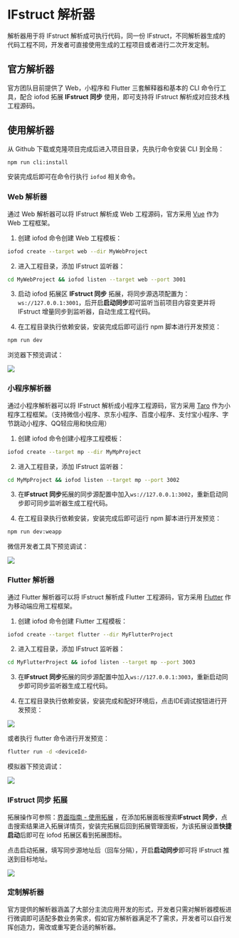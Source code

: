 # IFstruct 解析器

解析器用于将 IFstruct 解析成可执行代码，同一份 IFstruct，不同解析器生成的代码工程不同，开发者可直接使用生成的工程项目或者进行二次开发定制。

## 官方解析器

官方团队目前提供了 Web，小程序和 Flutter 三套解释器和基本的 CLI 命令行工具，配合 iofod 拓展 **IFstruct 同步** 使用，即可支持将 IFstruct 解析成对应技术栈工程源码。

## 使用解析器

从 Github 下载或克隆项目完成后进入项目目录，先执行命令安装 CLI 到全局：

```bash
npm run cli:install
```

安装完成后即可在命令行执行 `iofod` 相关命令。

### Web 解析器

通过 Web 解析器可以将 IFstruct 解析成 Web 工程源码，官方采用 [Vue](https://vuejs.org/) 作为 Web 工程框架。

1. 创建 iofod 命令创建 Web 工程模板：

```bash
iofod create --target web --dir MyWebProject
```

2. 进入工程目录，添加 IFstruct 监听器：

```bash
cd MyWebProject && iofod listen --target web --port 3001
```

3. 启动 iofod 拓展区 **IFstruct 同步** 拓展，将同步源选项配置为：`ws://127.0.0.1:3001`，后开启**启动同步**即可监听当前项目内容变更并将 IFstruct 增量同步到监听器，自动生成工程代码。

4. 在工程目录执行依赖安装，安装完成后即可运行 npm 脚本进行开发预览：

```bash
npm run dev
```

浏览器下预览调试：

![](https://doc.iofod.com/public/zh-cn/cn-605-3.jpg)

### 小程序解析器

通过小程序解析器可以将 IFstruct 解析成小程序工程源码，官方采用 [Taro](https://taro.jd.com/) 作为小程序工程框架。（支持微信小程序、京东小程序、百度小程序、支付宝小程序、字节跳动小程序、QQ轻应用和快应用）


1. 创建 iofod 命令创建小程序工程模板：

```bash
iofod create --target mp --dir MyMpProject
```

2. 进入工程目录，添加 IFstruct 监听器：

```bash
cd MyMpProject && iofod listen --target mp --port 3002
```

3. 在**IFstruct 同步**拓展的同步源配置中加入`ws://127.0.0.1:3002`，重新启动同步即可同步监听器生成工程代码。

4. 在工程目录执行依赖安装，安装完成后即可运行 npm 脚本进行开发预览：

```bash
npm run dev:weapp
```

微信开发者工具下预览调试：

![](https://doc.iofod.com/public/zh-cn/cn-605-2.jpg)

### Flutter 解析器

通过 Flutter 解析器可以将 IFstruct 解析成 Flutter 工程源码，官方采用 [Flutter](https://flutter.dev/) 作为移动端应用工程框架。

1. 创建 iofod 命令创建 Flutter 工程模板：

```bash
iofod create --target flutter --dir MyFlutterProject
```

2. 进入工程目录，添加 IFstruct 监听器：

```bash
cd MyFlutterProject && iofod listen --target mp --port 3003
```

3. 在**IFstruct 同步**拓展的同步源配置中加入`ws://127.0.0.1:3003`，重新启动同步即可同步监听器生成工程代码。


4. 在工程目录执行依赖安装，安装完成和配好环境后，点击IDE调试按钮进行开发预览：

![](https://doc.iofod.com/public/zh-cn/cn-605-4.jpg)

或者执行 flutter 命令进行开发预览：

```bash
flutter run -d <deviceId>
```

模拟器下预览调试：

![](https://doc.iofod.com/public/zh-cn/cn-605-1.jpg)

### IFstruct 同步 拓展

拓展操作可参照：[界面指南 - 使用拓展](https://doc.iofod.com/#/zh-cn/3/24) ，在添加拓展面板搜索**IFstruct 同步**，点击搜索结果进入拓展详情页，安装完拓展后回到拓展管理面板，为该拓展设置**快捷启动**后即可在 iofod 拓展区看到拓展图标。

点击启动拓展，填写同步源地址后（回车分隔），开启**启动同步**即可将 IFstruct 推送到目标地址。

![](https://doc.iofod.com/public/zh-cn/cn-605-5.jpg)

### 定制解析器

官方提供的解析器涵盖了大部分主流应用开发的形式，开发者只需对解析器模板进行微调即可适配多数业务需求，假如官方解析器满足不了需求，开发者可以自行发挥创造力，需改或重写更合适的解析器。

